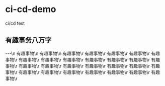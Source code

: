 # ci-cd-demo
ci/cd test
## 有趣事务八万字
---\n
有趣事物\n
有趣事物\n
有趣事物\r
有趣事物\r
有趣事物\r
有趣事物\r
有趣事物\r
有趣事物\r
有趣事物\r
有趣事物\r
有趣事物\r
有趣事物\r
有趣事物\r
有趣事物\r
有趣事物\r
有趣事物\r
有趣事物\r
有趣事物\r
有趣事物\r
有趣事物\r
有趣事物\r
有趣事物\r
有趣事物\r
有趣事物\r
有趣事物\r
有趣事物\r
有趣事物\r
有趣事物\r
